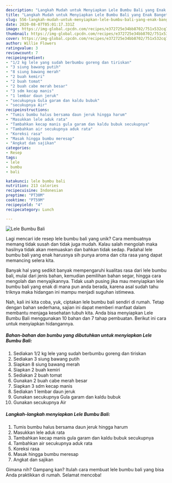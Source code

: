 ```yaml
---
description: "Langkah Mudah untuk Menyiapkan Lele Bumbu Bali yang Enak Banget"
title: "Langkah Mudah untuk Menyiapkan Lele Bumbu Bali yang Enak Banget"
slug: 556-langkah-mudah-untuk-menyiapkan-lele-bumbu-bali-yang-enak-banget
date: 2020-08-07T05:01:17.331Z
image: https://img-global.cpcdn.com/recipes/e372725e34bb8702/751x532cq70/lele-bumbu-bali-foto-resep-utama.jpg
thumbnail: https://img-global.cpcdn.com/recipes/e372725e34bb8702/751x532cq70/lele-bumbu-bali-foto-resep-utama.jpg
cover: https://img-global.cpcdn.com/recipes/e372725e34bb8702/751x532cq70/lele-bumbu-bali-foto-resep-utama.jpg
author: Willie Flowers
ratingvalue: 3
reviewcount: 7
recipeingredient:
- "1/2 kg lele yang sudah berbumbu goreng dan tiriskan"
- "3 siung bawang putih"
- "8 siung bawang merah"
- "2 buah kemiri"
- "2 buah tomat"
- "2 buah cabe merah besar"
- "3 sdm kecap manis"
- "1 lembar daun jeruk"
- "secukupnya Gula garam dan kaldu bubuk"
- "secukupnya Air"
recipeinstructions:
- "Tumis bumbu halus bersama daun jeruk hingga harum"
- "Masukkan lele aduk rata"
- "Tambahkan kecap manis gula garam dan kaldu bubuk secukupnya"
- "Tambahkan air secukupnya aduk rata"
- "Koreksi rasa"
- "Masak hingga bumbu meresap"
- "Angkat dan sajikan"
categories:
- Resep
tags:
- lele
- bumbu
- bali

katakunci: lele bumbu bali 
nutrition: 213 calories
recipecuisine: Indonesian
preptime: "PT30M"
cooktime: "PT59M"
recipeyield: "4"
recipecategory: Lunch

---
```



![Lele Bumbu Bali](https://img-global.cpcdn.com/recipes/e372725e34bb8702/751x532cq70/lele-bumbu-bali-foto-resep-utama.jpg)

Lagi mencari ide resep lele bumbu bali yang unik? Cara membuatnya memang tidak susah dan tidak juga mudah. Kalau salah mengolah maka hasilnya tidak akan memuaskan dan bahkan tidak sedap. Padahal lele bumbu bali yang enak harusnya sih punya aroma dan cita rasa yang dapat memancing selera kita.

Banyak hal yang sedikit banyak mempengaruhi kualitas rasa dari lele bumbu bali, mulai dari jenis bahan, kemudian pemilihan bahan segar, hingga cara mengolah dan menyajikannya. Tidak usah pusing jika mau menyiapkan lele bumbu bali yang enak di mana pun anda berada, karena asal sudah tahu triknya maka hidangan ini mampu menjadi suguhan istimewa.




Nah, kali ini kita coba, yuk, ciptakan lele bumbu bali sendiri di rumah. Tetap dengan bahan sederhana, sajian ini dapat memberi manfaat dalam membantu menjaga kesehatan tubuh kita. Anda bisa menyiapkan Lele Bumbu Bali menggunakan 10 bahan dan 7 tahap pembuatan. Berikut ini cara untuk menyiapkan hidangannya.

<!--inarticleads1-->

##### Bahan-bahan dan bumbu yang dibutuhkan untuk menyiapkan Lele Bumbu Bali:

1. Sediakan 1/2 kg lele yang sudah berbumbu goreng dan tiriskan
1. Sediakan 3 siung bawang putih
1. Siapkan 8 siung bawang merah
1. Siapkan 2 buah kemiri
1. Sediakan 2 buah tomat
1. Gunakan 2 buah cabe merah besar
1. Siapkan 3 sdm kecap manis
1. Sediakan 1 lembar daun jeruk
1. Gunakan secukupnya Gula garam dan kaldu bubuk
1. Gunakan secukupnya Air




<!--inarticleads2-->

##### Langkah-langkah menyiapkan Lele Bumbu Bali:

1. Tumis bumbu halus bersama daun jeruk hingga harum
1. Masukkan lele aduk rata
1. Tambahkan kecap manis gula garam dan kaldu bubuk secukupnya
1. Tambahkan air secukupnya aduk rata
1. Koreksi rasa
1. Masak hingga bumbu meresap
1. Angkat dan sajikan




Gimana nih? Gampang kan? Itulah cara membuat lele bumbu bali yang bisa Anda praktikkan di rumah. Selamat mencoba!
